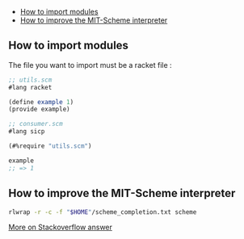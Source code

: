- [How to import modules](#how-to-import-modules)
- [How to improve the MIT-Scheme interpreter](#how-to-improve-the-mit-scheme-interpreter)
  
  
## How to import modules

The file you want to import must be a racket file : 


```scheme
;; utils.scm
#lang racket

(define example 1)
(provide example)
```

```scheme
;; consumer.scm
#lang sicp

(#%require "utils.scm")

example
;; => 1
```

## How to improve the MIT-Scheme interpreter

```bash
rlwrap -r -c -f "$HOME"/scheme_completion.txt scheme
```

[More on Stackoverflow answer](https://stackoverflow.com/questions/11908746/mit-scheme-repl-with-command-line-history-and-tab-completion)
